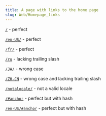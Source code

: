 ```yaml
---
title: A page with links to the home page
slug: Web/Homepage_links
---
```

[`/`](/) - perfect

[`/en-US/`](/en-US/) - perfect

[`/fr/`](/fr/) - perfect

[`/ru`](/ru) - lacking trailing slash

[`/JA/`](/JA/) - wrong case

[`/ZH-CN`](/ZH-CN) - wrong case and lacking trailing slash

[`/notalocale/`](/notalocale/) - not a valid locale

[`/#anchor`](/#anchor) - perfect but with hash

[`/en-US/#anchor`](/en-US/#anchor) - perfect but with hash

